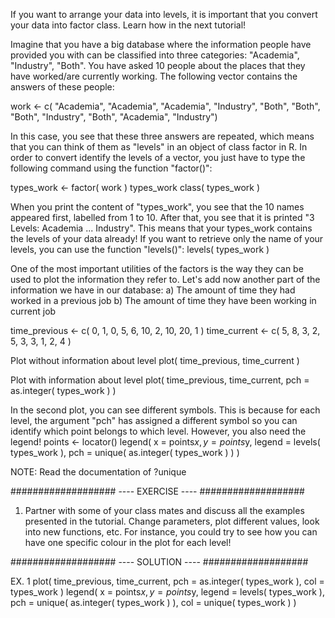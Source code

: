 If you want to arrange your data into levels, it is important that
you convert your data into factor class. Learn how in the next tutorial!

Imagine that you have a big database where the information people
have provided you with can be classified into three categories:
"Academia", "Industry", "Both". You have asked 10 people about the 
places that they have worked/are currently working. The following
vector contains the answers of these people:

work <- c( "Academia", "Academia", "Academia", "Industry", "Both",
           "Both", "Both", "Industry", "Both", "Academia", "Industry")

In this case, you see that these three answers are repeated, which
means that you can think of them as "levels" in an object of class
factor in R. In order to convert identify the levels of a vector,
you just have to type the following command using the function
"factor()":

types_work <- factor( work )
types_work
class( types_work )

When you print the content of "types_work", you see that the 10 
names appeared first, labelled from 1 to 10. After that, you see
that it is printed "3 Levels: Academia ... Industry". This means
that your types_work contains the levels of your data already!
If you want to retrieve only the name of your levels, you can use
the function "levels()":
levels( types_work )

One of the most important utilities of the factors is the way they
can be used to plot the information they refer to.
Let's add now another part of the information we have in our
database:
a) The amount of time they had worked in a previous job
b) The amount of time they have been working in current job

time_previous <- c( 0, 1, 0, 5, 6, 10, 2, 10, 20, 1 )
time_current <- c( 5, 8, 3, 2, 5, 3, 3, 1, 2, 4 )

Plot without information about level
plot( time_previous, time_current )

Plot with information about level
plot( time_previous, time_current, pch = as.integer( types_work ) )

In the second plot, you can see different symbols. This is because
for each level, the argument "pch" has assigned a different
symbol so you can identify which point belongs to which level.
However, you also need the legend!
points <- locator()
legend( x = points$x, y = points$y,
        legend = levels( types_work ),
        pch = unique( as.integer( types_work ) ) )

NOTE: Read the documentation of ?unique

###################
---- EXERCISE ----
###################

1. Partner with some of your class mates and discuss all the examples
   presented in the tutorial. Change parameters, plot different
   values, look into new functions, etc.
   For instance, you could try to see how you can have one specific
   colour in the plot for each level!

###################
---- SOLUTION  ----
###################

EX. 1
plot( time_previous, time_current, pch = as.integer( types_work ),
      col = types_work )
legend( x = points$x, y = points$y,
        legend = levels( types_work ),
        pch = unique( as.integer( types_work ) ),
        col = unique( types_work ) )
